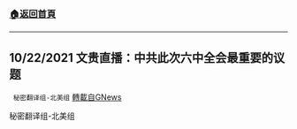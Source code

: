 ###  [:house:返回首頁](https://github.com/ourhimalayas/txt)
---


## 10/22/2021 文贵直播：中共此次六中全会最重要的议题
` 秘密翻译组-北美组` [轉載自GNews](https://gnews.org/zh-hans/1611671/)

秘密翻译组-北美组
